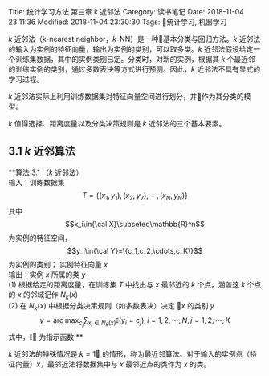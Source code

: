 Title: 统计学习方法 第三章 k 近邻法
Category: 读书笔记
Date: 2018-11-04 23:11:36
Modified: 2018-11-04 23:30:30
Tags: 统计学习, 机器学习

$k$ 近邻法（k-nearest neighbor，$k$-NN）是一种基本分类与回归方法。$k$ 近邻法的输入为实例的特征向量，输出为实例的类别，可以取多类。$k$ 近邻法假设给定一个训练集数据，其中的实例类别已定。分类时，对新的实例，根据其 $k$ 个最近邻的训练实例的类别，通过多数表决等方式进行预测。因此，$k$ 近邻法不具有显式的学习过程。

$k$ 近邻法实际上利用训练数据集对特征向量空间进行划分，并作为其分类的模型。

$k$ 值得选择、距离度量以及分类决策规则是 $k$ 近邻法的三个基本要素。

## 3.1 $k$ 近邻算法

**算法 3.1 （$k$ 近邻法）  
输入：训练数据集
$$T=\{(x_1,y_1),(x_2,y_2),\cdots,(x_N,y_N)\}$$
其中
$$x_i\in{\cal X}\subseteq\mathbb{R}^n$$
为实例的特征空间，
$$y_i\in{\cal Y}=\{c_1,c_2,\cdots,c_K\}$$
为实例的类别；
实例特征向量 $x$  
输出：实例 $x$ 所属的类 $y$  
(1) 根据给定的距离度量，在训练集 $T$ 中找出与 $x$ 最邻近的 $k$ 个点，涵盖这 $k$ 个点的 $x$ 的邻域记作 $N_k(x)$  
(2) 在 $N_k(x)$  中根据分类决策规则（如多数表决）决定 $x$ 的类别 $y$
$$y=\arg\max_{c_j}\sum_{x_i\in N_k(x)}\mathbb{I}(y_i=c_j),i=1,2,\cdots,N; j=1,2,\cdots,K$$
式中，$\mathbb{I}$ 为指示函数
**

$k$ 近邻法的特殊情况是 $k=1$ 的情形，称为最近邻算法。对于输入的实例点（特征向量）$x$，最邻近法将数据集中与 $x$ 最邻近点的类作为 $x$ 的类。

